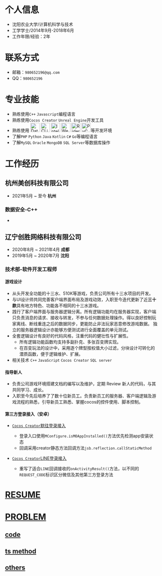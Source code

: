 <h1> 个人信息</h1>
<ul>
<li>沈阳农业大学/计算机科学与技术</li>
<li>工学学士/2014年9月-2018年6月</li>
<li>工作年限/经验：2年</li>
</ul>


<h1>联系方式</h1>

- 邮箱：`980652196@qq.com`
- QQ：`980652196`


<h1> 专业技能</h1>

- 熟练使用`C++` `Javascript`编程语言
- 熟练使用`Cocos Creator` `Unreal Engine`开发工具
- 熟练使用
  <a href="https://www.jetbrains.com/datagrip/?from=augus" target="_blank"><img height="30" src="https://resources.jetbrains.com/storage/products/company/brand/logos/DataGrip_icon.svg" alt="DataGrip logo."></a>
  <a href="https://www.jetbrains.com/clion/?from=augus" target="_blank"><img height="30" src="https://resources.jetbrains.com/storage/products/company/brand/logos/CLion_icon.svg" alt="CLion logo."></a>
  <a href="https://www.jetbrains.com/idea/?from=augus" target="_blank"><img height="30" src="https://resources.jetbrains.com/storage/products/company/brand/logos/IntelliJ_IDEA_icon.svg" alt="IntelliJ logo."></a>
  <a href="https://www.jetbrains.com/webstorm/?from=augus" target="_blank"><img height="30" src="https://resources.jetbrains.com/storage/products/company/brand/logos/WebStorm_icon.svg" alt="WebStorm logo."></a>
  <a href="https://www.jetbrains.com/rider/?from=augus" target="_blank"><img height="30" src="https://resources.jetbrains.com/storage/products/company/brand/logos/Rider_icon.svg" alt="Rider logo."></a>
  <a href="https://www.jetbrains.com/pycharm/?from=augus" target="_blank"><img height="30" src="https://resources.jetbrains.com/storage/products/company/brand/logos/PyCharm_icon.svg" alt="PyCharm logo."></a>等开发环境
- 了解`PHP` `Python` `Java` `Kotlin` `C#` `Go`等编程语言
- 了解`MySQL` `Oracle` `MongoDB` `SQL Server`等数据库操作

<h1>工作经历</h1>

<h2>杭州美创科技有限公司</h2>

- 2021年5月 ~ 至今 **杭州**

<h3> 数据安全-C++</h3>

-

<h2> 辽宁创胜网络科技有限公司</h2>

- 2020年8月 ~ 2021年4月 **成都**
- 2019年5月 ~ 2020年7月 **沈阳**

<h3> 技术部-软件开发工程师</h3>

<h4> 游戏设计</h4>

- 从头开发全功能的十三水、510K等游戏，负责公司所有十三水项目的开发。
- 与UI设计师共同完善客户端界面布局及游戏动效，入职至今迭代更新了近**三十款**具有地方特色、功能各不相同的十三水游戏。
- 践行了客户端界面与服务器逻辑分离。所有逻辑功能均在服务器实现，客户端只负责消息的请求、接收与转发，不参与任何数据处理操作。得以良好控制玩家离线、断线重连之后的数据同步，更能防止非法玩家恶意修改游戏数据。
  独立的服务器逻辑设计亦能够方便测试进行全面覆盖的单元测试。
- 全套逻辑设计有良好的代码风格，注重代码的健壮性与扩展性。
    * 所有逻辑功能函数均支持多副扑克、多张百变牌实现。
    * 在百变玩法的设计中，采用逐个牌型按权值大小过滤，分块设计可转化的潜质函数，便于逻辑维护、扩展。
- 相关技术 `C++` `JavaScript` `Cocos Creator` `SQL server`

<h4> 指导新人</h4>

- 负责公司游戏环境搭建文档的编写以及维护，定期 Review 新人的代码，与其共同学习、成长。
- 入职至今先后培养了了数十位新员工。负责新员工的服务器、客户端逻辑及游戏流程的熟悉，引导新员工熟悉、掌握cocos的控件使用、脚本控制。

<h4> 第三方登录接入（安卓）</h4>

- [`Cocos Creator`默往登录接入](https://www.jianshu.com/p/558209ce40bb)
    + 登录入口使用`MConfigure.isMOAppInstalled()`方法优先检测app安装状态
    + 回调采用creator静态方法回调方法```jsb.reflection.callStaticMethod```

- [`Cocos Creator`LINE登录接入](https://www.jianshu.com/p/eb7ceb42e263)
    + 重写了适合`LINE`回调接收的`onActivityResult()`方法，以不同的`REQUEST_CODE`标识区分微信及其他第三方登录方法






<h1><a href="resume.md">RESUME</a></h1>
<h1><a href="problem.md">PROBLEM</a></h1>
<h2><a href="code.md">code</a></h2>
<h2><a href="method.ts">ts method</a></h2>
<h2><a href="others.md">others</a></h2>
